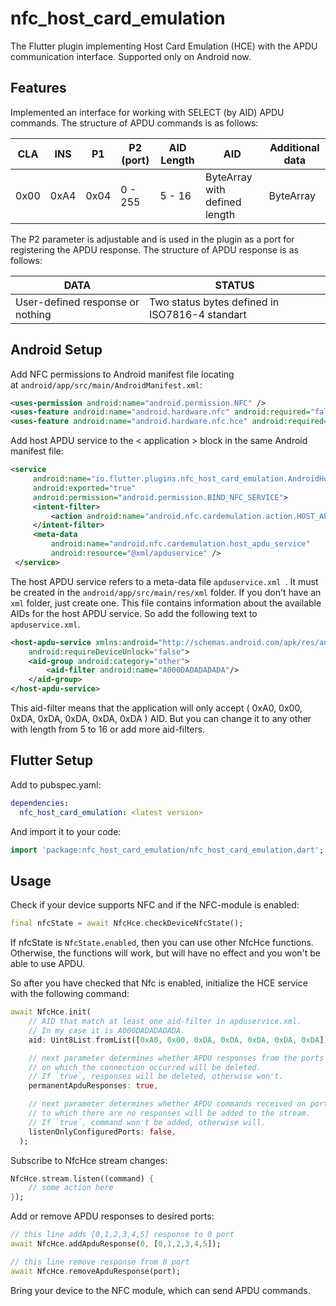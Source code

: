 # nfc_host_card_emulation

The Flutter plugin implementing Host Card Emulation (HCE) with the APDU communication interface. Supported only on Android now.

## Features

Implemented an interface for working with SELECT (by AID) APDU commands. The structure of APDU commands is as follows:

| CLA | INS | P1  | P2 (port) | AID Length | AID | Additional data |
| --- | --- | --- | --- | ---------- | --- | --- |
| 0x00| 0xA4| 0x04| 0 - 255   | 5 - 16 | ByteArray with defined length | ByteArray |

The P2 parameter is adjustable and is used in the plugin as a port for registering the APDU response. The structure of APDU response is as follows:

| DATA  | STATUS  |
| --- | --- |
| User-defined response or nothing | Two status bytes defined in ISO7816-4 standart |

## Android Setup

Add NFC permissions to Android manifest file locating at `android/app/src/main/AndroidManifest.xml`:
```xml
<uses-permission android:name="android.permission.NFC" />
<uses-feature android:name="android.hardware.nfc" android:required="false" />
<uses-feature android:name="android.hardware.nfc.hce" android:required="false" />
```

Add host APDU service to the < application > block in the same Android manifest file:
```xml
<service 
	 android:name="io.flutter.plugins.nfc_host_card_emulation.AndroidHceService"
	 android:exported="true"
	 android:permission="android.permission.BIND_NFC_SERVICE">
	 <intent-filter>
		 <action android:name="android.nfc.cardemulation.action.HOST_APDU_SERVICE" />
	 </intent-filter>
	 <meta-data
		 android:name="android.nfc.cardemulation.host_apdu_service"
		 android:resource="@xml/apduservice" />
 </service>
```

The host APDU service refers to a meta-data file `apduservice.xml `. It must be created in the `android/app/src/main/res/xml` folder. If you don't have an `xml` folder, just create one. This file contains information about the available AIDs for the host APDU service. So add the following text to `apduservice.xml`.
```xml
<host-apdu-service xmlns:android="http://schemas.android.com/apk/res/android"
	android:requireDeviceUnlock="false">
	<aid-group android:category="other">
		<aid-filter android:name="A000DADADADADA"/>
	</aid-group>
</host-apdu-service>
```
This aid-filter means that the application will only accept ( 0xA0, 0x00, 0xDA, 0xDA, 0xDA, 0xDA, 0xDA ) AID. But you can change it to any other with length from 5 to 16 or add more aid-filters.

## Flutter Setup

Add to pubspec.yaml:
```yaml
dependencies:
  nfc_host_card_emulation: <latest version>
```
And import it to your code:
```dart
import 'package:nfc_host_card_emulation/nfc_host_card_emulation.dart';
```

## Usage

Check if your device supports NFC and if the NFC-module is enabled:
```dart
final nfcState = await NfcHce.checkDeviceNfcState();
```

If nfcState is `NfcState.enabled`, then you can use other NfcHce functions. Otherwise, the functions will work, but will have no effect and you won't be able to use APDU.

So after you have checked that Nfc is enabled, initialize the HCE service with the following command:
```dart
await NfcHce.init(
    // AID that match at least one aid-filter in apduservice.xml.
    // In my case it is A000DADADADADA.
    aid: Uint8List.fromList([0xA0, 0x00, 0xDA, 0xDA, 0xDA, 0xDA, 0xDA]),

    // next parameter determines whether APDU responses from the ports
    // on which the connection occurred will be deleted.
    // If `true`, responses will be deleted, otherwise won't.
    permanentApduResponses: true,

    // next parameter determines whether APDU commands received on ports
    // to which there are no responses will be added to the stream.
    // If `true`, command won't be added, otherwise will.
    listenOnlyConfiguredPorts: false,
  );
```

Subscribe to NfcHce stream changes:
```dart
NfcHce.stream.listen((command) {
	// some action here
});
```

Add or remove APDU responses to desired ports:
```dart
// this line adds [0,1,2,3,4,5] response to 0 port
await NfcHce.addApduResponse(0, [0,1,2,3,4,5]);

// this line remove response from 0 port
await NfcHce.removeApduResponse(port);
```

Bring your device to the NFC module, which can send APDU commands.